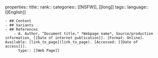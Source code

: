 properties::
title::
rank::
categories:: [[NSFW]], [[long]] 
tags::
language:: [[English]]

	- ## Content
	- ## Variants
	- ## References
		- A. Author, "Document title," *Webpage name*, Source/production information, [[Date of internet publication]]. [Format: Online]. Available: [link_to_page](link_to_page). [Accessed: [[Date of access]]].
		  type:: [[Web Page]]